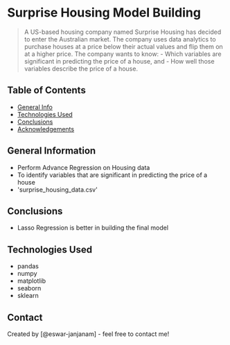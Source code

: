 # Surprise Housing Model Building
> A US-based housing company named Surprise Housing has decided to enter the Australian market. The company uses data analytics to purchase houses at a price below their actual values and flip them on at a higher price. 
> The company wants to know:
    - Which variables are significant in predicting the price of a house, and
    - How well those variables describe the price of a house.


## Table of Contents
* [General Info](#general-information)
* [Technologies Used](#technologies-used)
* [Conclusions](#conclusions)
* [Acknowledgements](#acknowledgements)

<!-- You can include any other section that is pertinent to your problem -->

## General Information
- Perform Advance Regression on Housing data
- To identify variables that are significant in predicting the price of a house
- 'surprise_housing_data.csv'

<!-- You don't have to answer all the questions - just the ones relevant to your project. -->

## Conclusions
- Lasso Regression is better in building the final model

<!-- You don't have to answer all the questions - just the ones relevant to your project. -->


## Technologies Used
- pandas
- numpy
- matplotlib
- seaborn
- sklearn

<!-- As the libraries versions keep on changing, it is recommended to mention the version of library used in this project -->


## Contact
Created by [@eswar-janjanam] - feel free to contact me!


<!-- Optional -->
<!-- ## License -->
<!-- This project is open source and available under the [... License](). -->

<!-- You don't have to include all sections - just the one's relevant to your project -->
